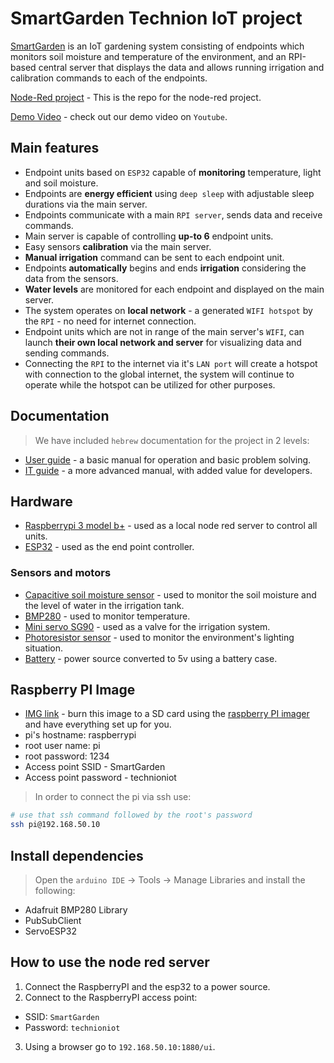 # SmartGarden Technion IoT project

[SmartGarden](https://github.com/Exital/smartGarden) is an IoT gardening system consisting of endpoints which monitors soil moisture and temperature of the environment, and an RPI-based central server that displays the data and allows running irrigation and calibration commands to each of the endpoints.

[Node-Red project](https://github.com/Exital/SmartGardenPI_nodered) - This is the repo for the node-red project.

[Demo Video](https://www.youtube.com/watch?v=yvWwVqaM3DU) - check out our demo video on `Youtube`.

## Main features

- Endpoint units based on `ESP32` capable of **monitoring** temperature, light and soil moisture.
- Endpoints are **energy efficient** using `deep sleep` with adjustable sleep durations via the main server.
- Endpoints communicate with a main `RPI server`, sends data and receive commands.
- Main server is capable of controlling **up-to 6** endpoint units.
- Easy sensors **calibration** via the main server.
- **Manual irrigation** command can be sent to each endpoint unit.
- Endpoints **automatically** begins and ends **irrigation** considering the data from the sensors.
- **Water levels** are monitored for each endpoint and displayed on the main server.
- The system operates on **local network** - a generated `WIFI hotspot` by the `RPI` - no need for internet connection.
- Endpoint units which are not in range of the main server's `WIFI`, can launch **their own local network and server** for visualizing data and sending commands.
- Connecting the `RPI` to the internet via it's `LAN port` will create a hotspot with connection to the global internet, the system will continue to operate while the hotspot can be utilized for other purposes.

## Documentation
> We have included `hebrew` documentation for the project in 2 levels:
- [User guide](broken_link) - a basic manual for operation and basic problem solving.
- [IT guide](broken_link) - a more advanced manual, with added value for developers.

## Hardware

- [Raspberrypi 3 model b+](https://www.raspberrypi.com/products/raspberry-pi-3-model-b-plus/) -  used as a local node red server to control all units.
- [ESP32](https://www.espressif.com) - used as the end point controller.

### Sensors and motors
- [Capacitive soil moisture sensor](https://www.amazon.co.uk/Rfvtgb-Capacitive-Moisture-Corrosion-Resistant/dp/B094VGKNQK/ref=sr_1_2_sspa?crid=3CALEXSGL34YO&keywords=capacitive+soil+moisture+sensor&qid=1641928400&sprefix=capacitive+soil+mo%2Caps%2C131&sr=8-2-spons&psc=1&spLa=ZW5jcnlwdGVkUXVhbGlmaWVyPUEyWFBXS1VZOUxaN0VMJmVuY3J5cHRlZElkPUEwNzUwNzEyM0RINlQ4SEhISzVCMCZlbmNyeXB0ZWRBZElkPUEwMjgyNTcxM0hCV0xPWks4VjA5TSZ3aWRnZXROYW1lPXNwX2F0ZiZhY3Rpb249Y2xpY2tSZWRpcmVjdCZkb05vdExvZ0NsaWNrPXRydWU=) - used to monitor the soil moisture and the level of water in the irrigation tank.
- [BMP280](https://www.amazon.co.uk/Barometric-Temperature-calibrated-Barometer-Altimeter/dp/B07BD5L91Y/ref=sr_1_4?crid=2TPV9TOF3T9Q4&keywords=bmp280&qid=1641928489&sprefix=bmp280%2Caps%2C164&sr=8-4) - used to monitor temperature.
- [Mini servo SG90](https://www.amazon.co.uk/ULTECHNOVO-Micro-Helicopter-Airplane-Controls/dp/B08PVCT9Z4/ref=sr_1_4_sspa?crid=OXO0ZNZUXTLR&keywords=mini%2Bservo&qid=1641928547&sprefix=mini%2Bservo%2Caps%2C135&sr=8-4-spons&spLa=ZW5jcnlwdGVkUXVhbGlmaWVyPUEzN0JMTlpMSlhTNzhZJmVuY3J5cHRlZElkPUEwMTMyMzgyMVJBM01DOVJHRjRZSCZlbmNyeXB0ZWRBZElkPUEwNTkzODY1MjA2TVJHSlRWNFRMSSZ3aWRnZXROYW1lPXNwX2F0ZiZhY3Rpb249Y2xpY2tSZWRpcmVjdCZkb05vdExvZ0NsaWNrPXRydWU&th=1) - used as a valve for the irrigation system.
- [Photoresistor sensor](https://he.aliexpress.com/item/32701608104.html?spm=a2g0o.productlist.0.0.4df8270eD0duhN&algo_pvid=e78bfb57-1136-402b-b3fc-9357bea1112a&algo_exp_id=e78bfb57-1136-402b-b3fc-9357bea1112a-7&pdp_ext_f=%7B%22sku_id%22%3A%2260696331493%22%7D&pdp_pi=-1%3B0.68%3B-1%3B-1%40salePrice%3BUSD%3Bsearch-mainSearch) - used to monitor the environment's lighting situation.
- [Battery](https://he.aliexpress.com/item/1005003229199497.html?spm=a2g0o.productlist.0.0.50a353ddhxWx6U&algo_pvid=02276440-738b-4b65-a0ba-6420fbd68675&aem_p4p_detail=20220111111800788025246049380079564831&algo_exp_id=02276440-738b-4b65-a0ba-6420fbd68675-49&pdp_ext_f=%7B%22sku_id%22%3A%2212000024859221512%22%7D&pdp_pi=-1%3B7.56%3B-1%3BUSD+3.16%40salePrice%3BUSD%3Bsearch-mainSearch) - power source converted to 5v using a battery case.

## Raspberry PI Image

- [IMG link](https://drive.google.com/file/d/1eYRfvZBX7p9d9wsQSzMXnRNSS-3lbNKH/view?usp=sharing) - burn this image to a SD card using the [raspberry PI imager](https://www.raspberrypi.com/software/) and have everything set up for you.
- pi's hostname: raspberrypi
- root user name: pi
- root password: 1234
- Access point SSID - SmartGarden
- Access point password - technioniot

> In order to connect the pi via ssh use:
```sh
# use that ssh command followed by the root's password
ssh pi@192.168.50.10
```

## Install dependencies

> Open the `arduino IDE` -> Tools -> Manage Libraries and install the following:
- Adafruit BMP280 Library
- PubSubClient
- ServoESP32

## How to use the node red server

1. Connect the RaspberryPI and the esp32 to a power source.
2. Connect to the RaspberryPI access point:
  - SSID: `SmartGarden`
  - Password: `technioniot`
3. Using a browser go to `192.168.50.10:1880/ui`.
